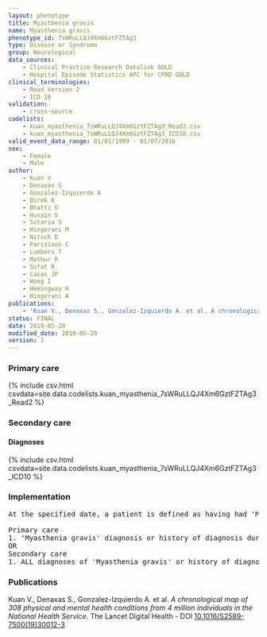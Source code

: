 ```yaml
---
layout: phenotype
title: Myasthenia gravis
name: Myasthenia gravis
phenotype_id: 7sWRuLLQJ4Xm6GztFZTAg3 
type: Disease or Syndrome
group: Neurological
data_sources: 
    - Clinical Practice Research Datalink GOLD
    - Hospital Episode Statistics APC for CPRD GOLD
clinical_terminologies: 
    - Read Version 2
    - ICD-10
validation: 
    - cross-source
codelists: 
    - kuan_myasthenia_7sWRuLLQJ4Xm6GztFZTAg3_Read2.csv
    - kuan_myasthenia_7sWRuLLQJ4Xm6GztFZTAg3_ICD10.csv
valid_event_data_range: 01/01/1999 - 01/07/2016
sex: 
    - Female
    - Male
author: 
    - Kuan V
    - Denaxas S
    - Gonzalez-Izquierdo A
    - Direk K
    - Bhatti O
    - Husain S
    - Sutaria S
    - Hingorani M
    - Nitsch D
    - Parisinos C
    - Lumbers T
    - Mathur R
    - Sofat R
    - Casas JP
    - Wong I
    - Hemingway H
    - Hingorani A
publications: 
    - 'Kuan V., Denaxas S., Gonzalez-Izquierdo A. et al. A chronological map of 308 physical and mental health conditions from 4 million individuals in the National Health Service. The Lancet Digital Health - DOI: 10.1016/S2589-7500(19)30012-3' 
status: FINAL
date: 2019-05-20
modified_date: 2019-05-20
version: 1
---
```

### Primary care 
{% include csv.html csvdata=site.data.codelists.kuan_myasthenia_7sWRuLLQJ4Xm6GztFZTAg3_Read2 %}
### Secondary care 
#### Diagnoses 
{% include csv.html csvdata=site.data.codelists.kuan_myasthenia_7sWRuLLQJ4Xm6GztFZTAg3_ICD10 %}
### Implementation 
<pre>At the specified date, a patient is defined as having had 'Myasthenia gravis' IF they meet the criteria for any of the following on or before the specified date. The earliest date on which the individual meets any of the following criteria on or before the specified date is defined as the first event date:

Primary care
1. 'Myasthenia gravis' diagnosis or history of diagnosis during a consultation 
OR
Secondary care
1. ALL diagnoses of 'Myasthenia gravis' or history of diagnosis during a hospitalization</pre> 
 
### Publications 
Kuan V., Denaxas S., Gonzalez-Izquierdo A. et al. _A chronological map of 308 physical and mental health conditions from 4 million individuals in the National Health Service_. The Lancet Digital Health - DOI <a href='https://www.thelancet.com/journals/landig/article/PIIS2589-7500(19)30012-3/fulltext'>10.1016/S2589-7500(19)30012-3</a>